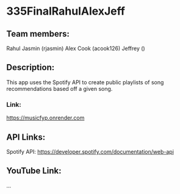 # 335FinalRahulAlexJeff

## Team members: 
Rahul Jasmin (rjasmin)
Alex Cook (acook126)
Jeffrey ()

## Description:
This app uses the Spotify API to create public playlists of song recommendations based off a given song.

### Link:
https://musicfyp.onrender.com

## API Links:
Spotify API:
https://developer.spotify.com/documentation/web-api


## YouTube Link:
...
